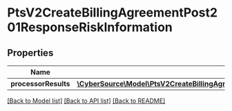 # PtsV2CreateBillingAgreementPost201ResponseRiskInformation

## Properties
Name | Type | Description | Notes
------------ | ------------- | ------------- | -------------
**processorResults** | [**\CyberSource\Model\PtsV2CreateBillingAgreementPost201ResponseRiskInformationProcessorResults**](PtsV2CreateBillingAgreementPost201ResponseRiskInformationProcessorResults.md) |  | [optional] 

[[Back to Model list]](../README.md#documentation-for-models) [[Back to API list]](../README.md#documentation-for-api-endpoints) [[Back to README]](../README.md)


